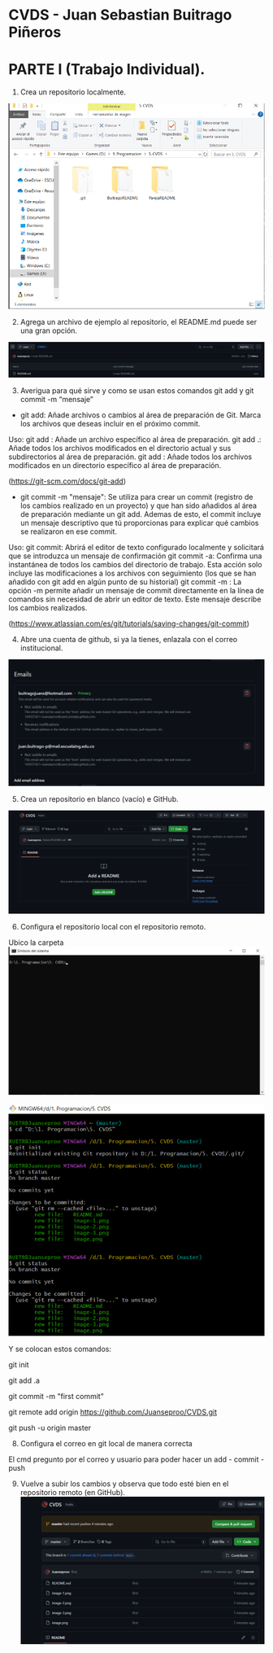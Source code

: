 # CVDS - Juan Sebastian Buitrago Piñeros 
# PARTE I (Trabajo Individual).

1. Crea un repositorio localmente.

![alt text](Capturas/image-6.png)

2. Agrega un archivo de ejemplo al repositorio, el README.md puede ser una gran opción.

![alt text](Capturas/image-1.png)

3. Averigua para qué sirve y como se usan estos comandos git add y git commit -m “mensaje”

* git add: Añade archivos o cambios al área de preparación de Git. Marca los archivos que deseas incluir en el próximo commit.

Uso: 
git add <archivo>: Añade un archivo específico al área de preparación.
git add .: Añade todos los archivos modificados en el directorio actual y sus subdirectorios al área de preparación.
git add <directorio>: Añade todos los archivos modificados en un directorio específico al área de preparación.

(https://git-scm.com/docs/git-add)

* git commit -m "mensaje": Se utiliza para crear un commit (registro de los cambios realizado en un proyecto) y que han sido añadidos al área de preparación mediante un git add.
Ademas de esto, el commit incluye un mensaje descriptivo que tú proporcionas para explicar qué cambios se realizaron en ese commit.

Uso:
git commit: Abrirá el editor de texto configurado localmente y solicitará que se introduzca un mensaje de confirmación
git commit -a: Confirma una instantánea de todos los cambios del directorio de trabajo. Esta acción solo incluye las modificaciones a los archivos con seguimiento (los que se han añadido con git add en algún punto de su historial)
git commit -m <commit message>: La opción -m permite añadir un mensaje de commit directamente en la línea de comandos sin necesidad de abrir un editor de texto. Este mensaje describe los cambios realizados.

(https://www.atlassian.com/es/git/tutorials/saving-changes/git-commit)

4. Abre una cuenta de github, si ya la tienes, enlazala con el correo institucional.

![alt text](Capturas/image.png)

5. Crea un repositorio en blanco (vacío) e GitHub.

![alt text](Capturas/image-2.png)

6. Configura el repositorio local con el repositorio remoto.

Ubico la carpeta
![alt text](Capturas/image-3.png)

![alt text](Capturas/image-4.png)

Y se colocan estos comandos:

git init

git add .a

git commit -m "first commit"

git remote add origin https://github.com/Juanseproo/CVDS.git

git push -u origin master

8. Configura el correo en git local de manera correcta

El cmd pregunto por el correo y usuario para poder hacer un add - commit - push

9. Vuelve a subir los cambios y observa que todo esté bien en el repositorio remoto (en GitHub).
![alt text](Capturas/image-5.png)